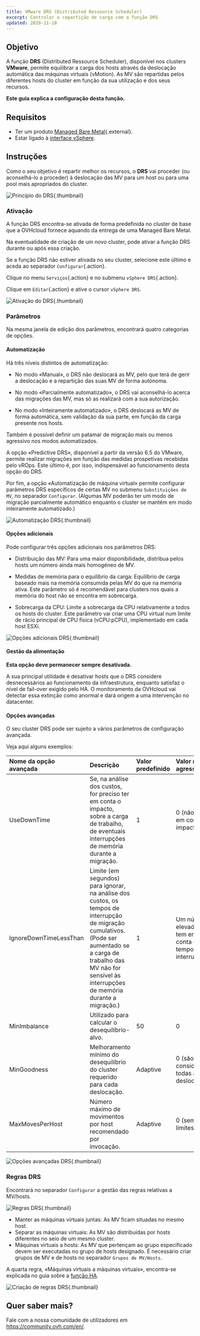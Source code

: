 ```yaml
---
title: VMware DRS (Distributed Ressource Scheduler)
excerpt: Controlar a repartição de carga com a função DRS
updated: 2020-11-18
---
```


## Objetivo

A função **DRS** (Distributed Ressource Scheduler), disponível nos clusters **VMware**, permite equilibrar a carga dos hosts através da deslocação automática das máquinas virtuais (vMotion). As MV são repartidas pelos diferentes hosts do cluster em função da sua utilização e dos seus recursos.

**Este guia explica a configuração desta função.**

## Requisitos

- Ter um produto [Managed Bare Metal](https://www.ovhcloud.com/pt/managed-bare-metal/){.external}.
- Estar ligado à [interface vSphere](/pages/bare_metal_cloud/managed_bare_metal/vsphere-interface).

## Instruções

Como o seu objetivo é repartir melhor os recursos, o **DRS** vai proceder (ou aconselhá-lo a proceder) à deslocação das MV para um host ou para uma pool mais apropriados do cluster.

![Princípio do DRS](images/drs0.png){.thumbnail}

### Ativação

A função DRS encontra-se ativada de forma predefinida no cluster de base que a OVHcloud fornece aquando da entrega de uma Managed Bare Metal.

Na eventualidade de criação de um novo cluster, pode ativar a função DRS durante ou após essa criação.

Se a função DRS não estiver ativada no seu cluster, selecione este último e aceda ao separador `Configurar`{.action}.

Clique no menu `Serviços`{.action} e no submenu `vSphere DRS`{.action}.

Clique em `Editar`{.action} e ative o cursor `vSphere DRS`.

![Ativação do DRS](images/drs01.png){.thumbnail}

### Parâmetros 

Na mesma janela de edição dos parâmetros, encontrará quatro categorias de opções.

#### Automatização

Há três níveis distintos de automatização:

- No modo «Manual», o DRS não deslocará as MV, pelo que terá de gerir a deslocação e a repartição das suas MV de forma autónoma.

- No modo «Parcialmente automatizado», o DRS vai aconselhá-lo acerca das migrações das MV, mas só as realizará com a sua autorização.

- No modo «Inteiramente automatizado», o DRS deslocará as MV de forma automática, sem validação da sua parte, em função da carga presente nos hosts.

Também é possível definir um patamar de migração mais ou menos agressivo nos modos automatizados.

A opção «Predictive DRS», disponível a partir da versão 6.5 do VMware, permite realizar migrações em função das medidas prospetivas recebidas pelo vROps.
Este último é, por isso, indispensável ao funcionamento desta opção do DRS.

Por fim, a opção «Automatização de máquina virtual» permite configurar parâmetros DRS específicos de certas MV no submenu `Substituições de MV`, no separador `Configurar`. (Algumas MV poderão ter um modo de migração parcialmente automático enquanto o cluster se mantém em modo inteiramente automatizado.)

![Automatização DRS](images/drs02.png){.thumbnail}

#### Opções adicionais

Pode configurar três opções adicionais nos parâmetros DRS:

- Distribuição das MV: Para uma maior disponibilidade, distribua pelos hosts um número ainda mais homogéneo de MV. 

- Medidas de memória para o equilíbrio da carga: Equilíbrio de carga baseado mais na memória consumida pelas MV do que na memória ativa.
Este parâmetro só é recomendável para clusters nos quais a memória do host não se encontra em sobrecarga. 

- Sobrecarga da CPU: Limite a sobrecarga da CPU relativamente a todos os hosts do cluster. Este parâmetro vai criar uma CPU virtual num limite de rácio principal de CPU física (vCPU:pCPU), implementado em cada host ESXi. 

![Opções adicionais DRS](images/drs03.png){.thumbnail}

#### Gestão da alimentação

**Esta opção deve permanecer sempre desativada.**

A sua principal utilidade é desativar hosts que o DRS considere desnecessários ao funcionamento da infraestrutura, enquanto satisfaz o nível de fail-over exigido pelo HA.
O monitoramento da OVHcloud vai detectar essa extinção como anormal e dará origem a uma intervenção no datacenter.

#### Opções avançadas

O seu cluster DRS pode ser sujeito a vários parâmetros de configuração avançada.

Veja aqui alguns exemplos:

|Nome da opção avançada|Descrição|Valor predefinido|Valor mais agressivo|
|:---|:---|:---|:---|
|UseDownTime|Se, na análise dos custos, for preciso ter em conta o impacto, sobre a carga de trabalho, de eventuais interrupções de memória durante a migração.|1|0 (não tem em conta o impacto)|
|IgnoreDownTimeLessThan|Limite (em segundos) para ignorar, na análise dos custos, os tempos de interrupção de migração cumulativos. (Pode ser aumentado se a carga de trabalho das MV não for sensível às interrupções de memória durante a migração.)|1|Um número elevado (não tem em conta os tempos de interrupção)|
|MinImbalance|Utilizado para calcular o desequilíbrio-alvo.|50|0|
|MinGoodness|Melhoramento mínimo do desequilíbrio do cluster requerido para cada deslocação.|Adaptive|0 (são consideradas todas as deslocações)|
|MaxMovesPerHost|Número máximo de movimentos por host recomendado por invocação.|Adaptive|0 (sem limites)|

![Opções avançadas DRS](images/drs05.png){.thumbnail}

### Regras DRS

Encontrará no separador `Configurar` a gestão das regras relativas a MV/hosts.

![Regras DRS](images/drs06.png){.thumbnail}

- Manter as máquinas virtuais juntas: As MV ficam situadas no mesmo host.
- Separar as máquinas virtuais: As MV são distribuídas por hosts diferentes no seio de um mesmo cluster.
- Máquinas virtuais a hosts: As MV que pertençam ao grupo especificado devem ser executadas no grupo de hosts designado. É necessário criar grupos de MV e de hosts no separador `Grupos de MV/Hosts`.

A quarta regra, «Máquinas virtuais a máquinas virtuais», encontra-se explicada no guia sobre a [função HA](/pages/bare_metal_cloud/managed_bare_metal/vmware_ha_high_availability).

![Criação de regras DRS](images/drs07.png){.thumbnail}

## Quer saber mais?

Fale com a nossa comunidade de utilizadores em <https://community.ovh.com/en/>.
